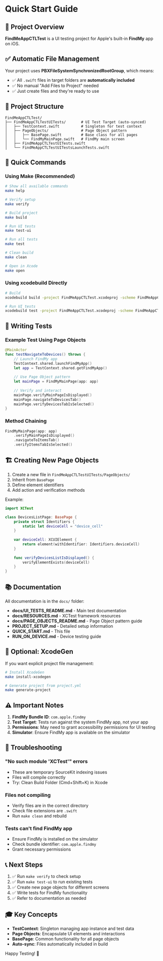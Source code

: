 # Quick Start Guide

## 🎯 Project Overview

**FindMeAppCTLTest** is a UI testing project for Apple's built-in **FindMy** app on iOS.

## ✅ Automatic File Management

Your project uses **PBXFileSystemSynchronizedRootGroup**, which means:
- ✅ All `.swift` files in target folders are **automatically included**
- ✅ No manual "Add Files to Project" needed
- ✅ Just create files and they're ready to use

## 📁 Project Structure

```
FindMeAppCTLTest/
├── FindMeAppCTLTestUITests/       # UI Test Target (auto-synced)
│   ├── TestContext.swift          # Singleton for test context
│   ├── PageObjects/               # Page Object pattern
│   │   ├── BasePage.swift         # Base class for all pages
│   │   └── FindMyMainPage.swift   # FindMy main screen
│   ├── FindMeAppCTLTestUITests.swift
│   └── FindMeAppCTLTestUITestsLaunchTests.swift
```

## 🚀 Quick Commands

### Using Make (Recommended)

```bash
# Show all available commands
make help

# Verify setup
make verify

# Build project
make build

# Run UI tests
make test-ui

# Run all tests
make test

# Clean build
make clean

# Open in Xcode
make open
```

### Using xcodebuild Directly

```bash
# Build
xcodebuild build -project FindMeAppCTLTest.xcodeproj -scheme FindMeAppCTLTest -destination 'platform=iOS Simulator,name=iPhone 15'

# Run UI tests
xcodebuild test -project FindMeAppCTLTest.xcodeproj -scheme FindMeAppCTLTest -destination 'platform=iOS Simulator,name=iPhone 15' -only-testing:FindMeAppCTLTestUITests
```

## 📝 Writing Tests

### Example Test Using Page Objects

```swift
@MainActor
func testNavigateToDevices() throws {
    // Launch FindMy app
    TestContext.shared.launchFindMyApp()
    let app = TestContext.shared.getFindMyApp()
    
    // Use Page Object pattern
    let mainPage = FindMyMainPage(app: app)
    
    // Verify and interact
    mainPage.verifyMainPageIsDisplayed()
    mainPage.navigateToDevicesTab()
    mainPage.verifyDevicesTabIsSelected()
}
```

### Method Chaining

```swift
FindMyMainPage(app: app)
    .verifyMainPageIsDisplayed()
    .navigateToItemsTab()
    .verifyItemsTabIsSelected()
```

## 🏗️ Creating New Page Objects

1. Create a new file in `FindMeAppCTLTestUITests/PageObjects/`
2. Inherit from `BasePage`
3. Define element identifiers
4. Add action and verification methods

Example:
```swift
import XCTest

class DevicesListPage: BasePage {
    private struct Identifiers {
        static let deviceCell = "device_cell"
    }
    
    var deviceCell: XCUIElement {
        return element(withIdentifier: Identifiers.deviceCell)
    }
    
    func verifyDevicesListIsDisplayed() {
        verifyElementExists(deviceCell)
    }
}
```

## 📚 Documentation

All documentation is in the `docs/` folder:
- **docs/UI_TESTS_README.md** - Main test documentation
- **docs/RESOURCES.md** - XCTest framework resources
- **docs/PAGE_OBJECTS_README.md** - Page Object pattern guide
- **PROJECT_SETUP.md** - Detailed setup information
- **QUICK_START.md** - This file
- **RUN_ON_DEVICE.md** - Device testing guide

## 🔧 Optional: XcodeGen

If you want explicit project file management:

```bash
# Install XcodeGen
make install-xcodegen

# Generate project from project.yml
make generate-project
```

## ⚠️ Important Notes

1. **FindMy Bundle ID**: `com.apple.findmy`
2. **Test Target**: Tests run against the system FindMy app, not your app
3. **Permissions**: May need to grant accessibility permissions for UI testing
4. **Simulator**: Ensure FindMy app is available on the simulator

## 🐛 Troubleshooting

### "No such module 'XCTest'" errors
- These are temporary SourceKit indexing issues
- Files will compile correctly
- Try: Clean Build Folder (Cmd+Shift+K) in Xcode

### Files not compiling
- Verify files are in the correct directory
- Check file extensions are `.swift`
- Run `make clean` and rebuild

### Tests can't find FindMy app
- Ensure FindMy is installed on the simulator
- Check bundle identifier: `com.apple.findmy`
- Grant necessary permissions

## 📞 Next Steps

1. ✅ Run `make verify` to check setup
2. ✅ Run `make test-ui` to run existing tests
3. ✅ Create new page objects for different screens
4. ✅ Write tests for FindMy functionality
5. ✅ Refer to documentation as needed

## 🎓 Key Concepts

- **TestContext**: Singleton managing app instance and test data
- **Page Objects**: Encapsulate UI elements and interactions
- **BasePage**: Common functionality for all page objects
- **Auto-sync**: Files automatically included in build

Happy Testing! 🚀
